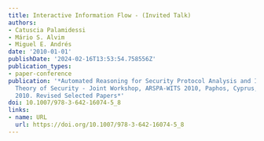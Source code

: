 ```yaml
---
title: Interactive Information Flow - (Invited Talk)
authors:
- Catuscia Palamidessi
- Mário S. Alvim
- Miguel E. Andrés
date: '2010-01-01'
publishDate: '2024-02-16T13:53:54.758556Z'
publication_types:
- paper-conference
publication: '*Automated Reasoning for Security Protocol Analysis and Issues in the
  Theory of Security - Joint Workshop, ARSPA-WITS 2010, Paphos, Cyprus, March 27-28,
  2010. Revised Selected Papers*'
doi: 10.1007/978-3-642-16074-5_8
links:
- name: URL
  url: https://doi.org/10.1007/978-3-642-16074-5_8
---
```

